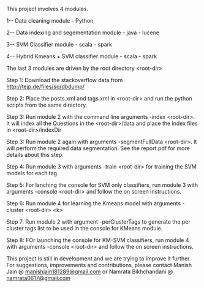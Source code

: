 This project involves 4 modules. 

1-- Data cleaning module - Python

2-- Data indexing and segementation module - java - lucene

3-- SVM Classifier module - scala - spark

4-- Hybrid Kmeans + SVM classifier module - scala - spark


The last 3 modules are driven by the root directory &lt;root-dir&gt;

Step 1: Download the stackoverflow data from http://tejp.de/files/so/dbdump/

Step 2: Place the posts.xml and tags.xml in &lt;root-dir&gt; and run the python scripts from the same directory.

Step 3: Run module 2 with the command line arguments -index &lt;root-dir&gt;. It will index all the Questions in the &lt;root-dir&gt;/data and place the index files in &lt;root-dir&gt;/indexDir

Step 3: Run module 2 again with arguments -segmentFullData &lt;root-dir&gt;. It will perform the required data segmentation. See the report.pdf for more details about this step.

Step 4: Run module 3 with arguments -train &lt;root-dir&gt; for training the SVM models for each tag.

Step 5: For lanching the console for SVM only classifiers, run module 3 with arguments -console &lt;root-dir&gt; and follow the on screen instructions.

Step 6: Run module 4 for learning the Kmeans model with arguments -cluster &lt;root-dir&gt; &lt;k&gt;

Step 7: Run module 2 with argument -perClusterTags to generate the per cluster tags list to be used in the console for KMeans module.

Step 8: FOr launching the console for KM-SVM classifiers, run module 4 with arguments -console &lt;root-dir&gt; and follow the on screen instructions.


This project is still in development and we are trying to improve it further. For suggestions, improvements and contributions, please contact Manish Jain @ manishjain181289@gmail.com or Namrata Bikhchandani @ namrata0617@gmail.com



